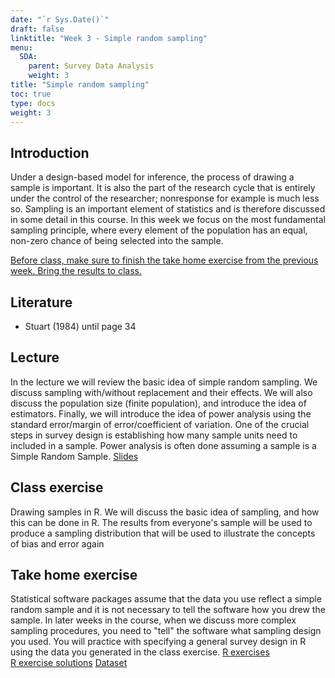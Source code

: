 ```yaml
---
date: "`r Sys.Date()`"
draft: false
linktitle: "Week 3 - Simple random sampling"
menu:
  SDA:
    parent: Survey Data Analysis
    weight: 3
title: "Simple random sampling"
toc: true
type: docs
weight: 3
---
```


## Introduction

Under a design-based model for inference, the process of drawing a sample is important. It is also the part of the research cycle that is entirely under the control of the researcher; nonresponse for example is much less so. Sampling is an important element of statistics and is therefore discussed in some detail in this course. In this week we focus on the most fundamental sampling principle, where every element of the population has an equal, non-zero chance of being selected into the sample.

<ins>

Before class, make sure to finish the take home exercise from the previous week. Bring the results to class.

</ins>

## Literature

-   Stuart (1984) until page 34

## Lecture

In the lecture we will review the basic idea of simple random sampling. We discuss sampling with/without replacement and their effects. We will also discuss the population size (finite population), and introduce the idea of estimators. Finally, we will introduce the idea of power analysis using the standard error/margin of error/coefficient of variation. One of the crucial steps in survey design is establishing how many sample units need to included in a sample. Power analysis is often done assuming a sample is a Simple Random Sample. [Slides](/files/SDA/week3/lecture_week_3.pdf)

## Class exercise

Drawing samples in R. We will discuss the basic idea of sampling, and how this can be done in R. The results from everyone's sample will be used to produce a sampling distribution that will be used to illustrate the concepts of bias and error again

## Take home exercise

Statistical software packages assume that the data you use reflect a simple random sample and it is not necessary to tell the software how you drew the sample. In later weeks in the course, when we discuss more complex sampling procedures, you need to "tell" the software what sampling design you used. You will practice with specifying a general survey design in R using the data you generated in the class exercise. [R exercises](/files/SDA/week3/take_home_exercise_week3.pdf)\
[R exercise solutions](/files/SDA/week3/take_home_exercise_week3.Rmd)
[Dataset](/files/SDA/week3/boys.RDS)
